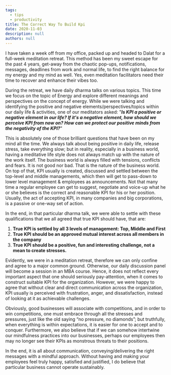 ```yaml
---
tags: 
  - tips
  - productivity
title: The Correct Way To Build Kpi
date: 2020-11-03
description: null
authors: null
---
```


I have taken a week off from my office, packed up and headed to Dalat for a full-week meditation retreat. This method has been my sweet escape for the past 4 years, get-away from the chaotic pop-ups, notifications, messages, deadlines from work and normal life, to find the right balance for my energy and my mind as well. Yes, even meditation facilitators need their time to recover and enhance their vibes too.

During the retreat, we have daily dharma talks on various topics. This time we focus on the topic of Energy and explore different meanings and perspectives on the concept of energy. While we were talking and identifying the positive and negative elements/perspectives/topics within our daily life & activities, one of our meditators asked: "***Is KPI a positive or negative element in our life? If it's a negative element, how should we perceive KPI from now on? How can we protect our positive minds from the negativity of the KPI?***"

This is absolutely one of those brilliant questions that have been on my mind all the time. We always talk about being positive in daily life, release stress, take everything slow; but in reality, especially in a business world, having a meditative life style does not always match up with the nature of the work itself. The business world is always filled with tensions, conflicts and fears. It is not good nor bad. That is the nature of the business world. On top of that, KPI usually is created, discussed and settled between the top-level and middle managements, which then will get to pass-down to lower level management & employees as announcements. Not that many time a regular employee can get to suggest, negotiate and voice-up what he or she believes is the correct and reasonable KPI for his or her position. Usually, the act of accepting KPI, in many companies and big corporations, is a passive or one-way set of action.

In the end, in that particular dharma talk, we were able to settle with these qualifications that we all agreed that true KPI should have, that are:

1. **True KPI is settled by all 3 levels of management: Top, Middle and First**
2. **True KPI should be an approved mutual interest across all members in the company**
3. **True KPI should be a positive, fun and interesting challenge, not a mean to create stresses.**

Evidently, we were in a meditation retreat, therefore we can only confine and agree to a major common ground. Otherwise, our daily discussion panel will become a session in an MBA course. Hence, it does not reflect every important aspect that one should seriously pay-attention, when it comes to construct suitable KPI for the organization. However, we were happy to agree that without clear and direct communication across the organization, KPI usually is perceived with frustration, anger, and dissatisfaction, instead of looking at it as achievable challenges.

Obviously, good businesses will associate with competitions, and in order to win competitions, one must embrace through all the stresses and pressures, just like the old saying “no pressure, no diamonds”; but truthfully, when everything is within expectations, it is easier for one to accept and to conquer. Furthermore, we also believe that if we can somehow intertwine our mindfulness practices into our businesses, perhaps our employees then may no longer see their KPIs as monstrous threats to their positions.

In the end, it is all about communication, conveying/delivering the right messages with a mindful approach. Without having and making your employees feel truly happy, satisfied and justified, I do believe that particular business cannot operate sustainably.
